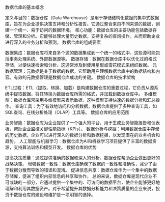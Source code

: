 数据仓库的基本概念

  定义与目的：数据仓库（Data Warehouse）是用于存储结构化数据的集中式数据库，旨在为企业提供决策支持和分析性报告。它通过整合来自不同来源的数据，创建一个统一、易于访问的数据环境。
核心功能：数据仓库的主要功能包括数据存储、管理和分析。它能够处理大量历史数据，支持复杂的查询操作，从而帮助企业进行深入的业务分析和预测。
数据仓库的组成要素

  数据集成：数据仓库将来自多个源的数据集成到一个统一的格式中，这些源可能包括事务处理系统、外部数据源等。
数据存储：数据在数据仓库中以优化过的格式存储，以便快速检索和分析。这通常涉及到使用星型或雪花模式来组织数据。
元数据管理：元数据是关于数据的数据，它帮助用户理解数据仓库中的数据结构和内容。有效的元数据管理是数据仓库成功的关键。
数据仓库的技术架构

  ETL过程：ETL（提取、转换、加载）是构建数据仓库的重要过程，它负责从源系统中提取数据，将其转换为数据仓库所需的格式，并加载到数据仓库中。
多维模型：数据仓库常采用多维模型来表示数据，这种模型支持快速的数据分析和汇总操作。
查询工具：为了有效地访问和分析数据，数据仓库提供了多种查询工具，如SQL查询、在线分析处理（OLAP）工具等。
数据仓库的应用范围

  业务智能：数据仓库为企业提供了一个强大的平台，用于生成业务智能报告和仪表板，帮助企业监控关键性能指标（KPIs）。
数据分析与挖掘：利用数据仓库中存储的历史数据，企业可以进行深入的数据分析和数据挖掘，以发现潜在的业务机会和趋势。
人工智能与机器学习：数据仓库为AI和机器学习项目提供了丰富的数据资源，支持算法训练和模型开发。
数据仓库的优势

  提高决策质量：通过提供准确的数据和深入的分析，数据仓库帮助企业做出更好的战略决策。
增强数据一致性：数据仓库确保了数据的一致性和准确性，减少了由于数据分散而导致的错误和混淆。
促进信息共享：数据仓库作为一个集中的数据存储库，促进了组织内部信息的共享和协作。
总的来说，数据仓库是现代企业不可或缺的一部分，它通过提供一个集中的、可访问的数据平台，使企业能够更好地理解和利用其数据资产。对于希望提升其数据分析能力和决策质量的企业来说，投资于数据仓库的建设和维护是一项明智的选择。
